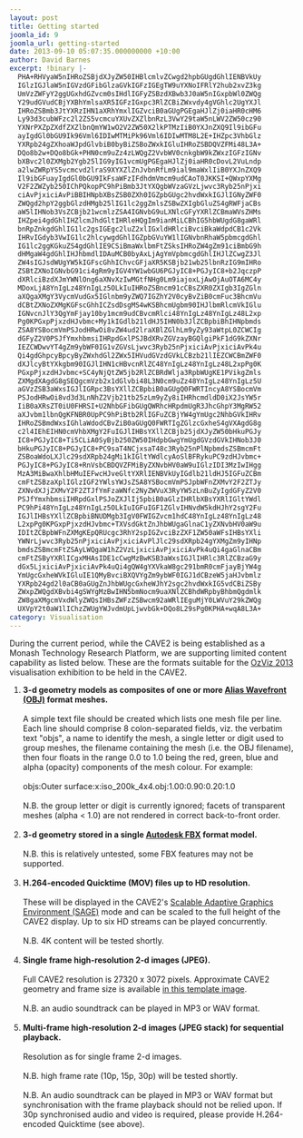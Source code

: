```yaml
---
layout: post
title: Getting started
joomla_id: 9
joomla_url: getting-started
date: 2013-09-10 05:07:35.000000000 +10:00
author: David Barnes
excerpt: !binary |-
  PHA+RHVyaW5nIHRoZSBjdXJyZW50IHBlcmlvZCwgd2hpbGUgdGhlIENBVkUy
  IGlzIGJlaW5nIGVzdGFibGlzaGVkIGFzIGEgTW9uYXNoIFRlY2hub2xvZ3kg
  UmVzZWFyY2ggUGxhdGZvcm0sIHdlIGFyZSBzdXBwb3J0aW5nIGxpbWl0ZWQg
  Y29udGVudCBjYXBhYmlsaXR5IGFzIGxpc3RlZCBiZWxvdy4gVGhlc2UgYXJl
  IHRoZSBmb3JtYXRzIHN1aXRhYmxlIGZvciB0aGUgPGEgaHJlZj0iaHR0cHM6
  Ly93d3cubWFzc2l2ZS5vcmcuYXUvZXZlbnRzL3VwY29taW5nLWV2ZW50cz90
  YXNrPXZpZXdfZXZlbnQmYW1wO2V2ZW50X2lkPTMzIiB0YXJnZXQ9Il9ibGFu
  ayIgdGl0bGU9Ik96Vml6IDIwMTMiPk96Vml6IDIwMTM8L2E+IHZpc3VhbGlz
  YXRpb24gZXhoaWJpdGlvbiB0byBiZSBoZWxkIGluIHRoZSBDQVZFMi48L3A+
  DQo8b2w+DQo8bGk+PHN0cm9uZz4zLWQgZ2VvbWV0cnkgbW9kZWxzIGFzIGNv
  bXBvc2l0ZXMgb2Ygb25lIG9yIG1vcmUgPGEgaHJlZj0iaHR0cDovL2VuLndp
  a2lwZWRpYS5vcmcvd2lraS9XYXZlZnJvbnRfLm9ial9maWxlIiB0YXJnZXQ9
  Il9ibGFuayIgdGl0bGU9IkFsaWFzIFdhdmVmcm9udCAoT0JKKSI+QWxpYXMg
  V2F2ZWZyb250IChPQkopPC9hPiBmb3JtYXQgbWVzaGVzLjwvc3Ryb25nPjxi
  ciAvPjxiciAvPiBBIHNpbXBsZSB0ZXh0IGZpbGUgc2hvdWxkIGJlIGNyZWF0
  ZWQgd2hpY2ggbGlzdHMgb25lIG1lc2ggZmlsZSBwZXIgbGluZS4gRWFjaCBs
  aW5lIHNob3VsZCBjb21wcmlzZSA4IGNvbG9uLXNlcGFyYXRlZCBmaWVsZHMs
  IHZpei4gdGhlIHZlcmJhdGltIHRleHQgIm9ianMiLCBhIG5hbWUgdG8gaWRl
  bnRpZnkgdGhlIG1lc2gsIGEgc2luZ2xlIGxldHRlciBvciBkaWdpdCB1c2Vk
  IHRvIGdyb3VwIG1lc2hlcywgdGhlIGZpbGVuYW1lIGNvbnRhaW5pbmcgdGhl
  IG1lc2ggKGkuZS4gdGhlIE9CSiBmaWxlbmFtZSksIHRoZW4gZm91ciBmbG9h
  dHMgaW4gdGhlIHJhbmdlIDAuMCB0byAxLjAgYmVpbmcgdGhlIHJlZCwgZ3Jl
  ZW4sIGJsdWUgYW5kIGFscGhhIChvcGFjaXR5KSBjb21wb25lbnRzIG9mIHRo
  ZSBtZXNoIGNvbG91ci4gRm9yIGV4YW1wbGU6PGJyIC8+PGJyIC8+b2JqczpP
  dXRlciBzdXJmYWNlOng6aXNvXzIwMGtfNHg0Lm9iajoxLjAwOjAuOTA6MC4y
  MDoxLjA8YnIgLz48YnIgLz5OLkIuIHRoZSBncm91cCBsZXR0ZXIgb3IgZGln
  aXQgaXMgY3VycmVudGx5IGlnbm9yZWQ7IGZhY2V0cyBvZiB0cmFuc3BhcmVu
  dCBtZXNoZXMgKGFscGhhICZsdDsgMS4wKSBhcmUgbm90IHJlbmRlcmVkIGlu
  IGNvcnJlY3QgYmFjay10by1mcm9udCBvcmRlci48YnIgLz48YnIgLz48L2xp
  Pg0KPGxpPjxzdHJvbmc+My1kIGdlb21ldHJ5IHN0b3JlZCBpbiBhIHNpbmds
  ZSA8YSBocmVmPSJodHRwOi8vZW4ud2lraXBlZGlhLm9yZy93aWtpL0ZCWCIg
  dGFyZ2V0PSJfYmxhbmsiIHRpdGxlPSJBdXRvZGVzayBGQlgiPkF1dG9kZXNr
  IEZCWDwvYT4gZm9ybWF0IG1vZGVsLjwvc3Ryb25nPjxiciAvPjxiciAvPk4u
  Qi4gdGhpcyBpcyByZWxhdGl2ZWx5IHVudGVzdGVkLCBzb21lIEZCWCBmZWF0
  dXJlcyBtYXkgbm90IGJlIHN1cHBvcnRlZC48YnIgLz48YnIgLz48L2xpPg0K
  PGxpPjxzdHJvbmc+SC4yNjQtZW5jb2RlZCBRdWlja3RpbWUgKE1PVikgZmls
  ZXMgdXAgdG8gSEQgcmVzb2x1dGlvbi48L3N0cm9uZz48YnIgLz48YnIgLz5U
  aGVzZSB3aWxsIGJlIGRpc3BsYXllZCBpbiB0aGUgQ0FWRTIncyA8YSBocmVm
  PSJodHRwOi8vd3d3LnNhZ2Vjb21tb25zLm9yZy8iIHRhcmdldD0iX2JsYW5r
  IiB0aXRsZT0iU0FHRSI+U2NhbGFibGUgQWRhcHRpdmUgR3JhcGhpY3MgRW52
  aXJvbm1lbnQgKFNBR0UpPC9hPiBtb2RlIGFuZCBjYW4gYmUgc2NhbGVkIHRv
  IHRoZSBmdWxsIGhlaWdodCBvZiB0aGUgQ0FWRTIgZGlzcGxheS4gVXAgdG8g
  c2l4IEhEIHN0cmVhbXMgY2FuIGJlIHBsYXllZCBjb25jdXJyZW50bHkuPGJy
  IC8+PGJyIC8+Ti5CLiA0SyBjb250ZW50IHdpbGwgYmUgdGVzdGVkIHNob3J0
  bHkuPGJyIC8+PGJyIC8+PC9saT4NCjxsaT48c3Ryb25nPlNpbmdsZSBmcmFt
  ZSBoaWdoLXJlc29sdXRpb24gMi1kIGltYWdlcyAoSlBFRykuPC9zdHJvbmc+
  PGJyIC8+PGJyIC8+RnVsbCBDQVZFMiByZXNvbHV0aW9uIGlzIDI3MzIwIHgg
  MzA3MiBwaXhlbHMuIEFwcHJveGltYXRlIENBVkUyIGdlb21ldHJ5IGFuZCBm
  cmFtZSBzaXplIGlzIGF2YWlsYWJsZSA8YSBocmVmPSJpbWFnZXMvY2F2ZTJy
  ZXNvdXJjZXMvY2F2ZTJfYmFzaWNfc2NyZWVuX3RyYW5zLnBuZyIgdGFyZ2V0
  PSJfYmxhbmsiIHRpdGxlPSJoZXJlIj5pbiB0aGlzIHRlbXBsYXRlIGltYWdl
  PC9hPi48YnIgLz48YnIgLz5OLkIuIGFuIGF1ZGlvIHNvdW5kdHJhY2sgY2Fu
  IGJlIHBsYXllZCBpbiBNUDMgb3IgV0FWIGZvcm1hdC48YnIgLz48YnIgLz48
  L2xpPg0KPGxpPjxzdHJvbmc+TXVsdGktZnJhbWUgaGlnaC1yZXNvbHV0aW9u
  IDItZCBpbWFnZXMgKEpQRUcgc3RhY2spIGZvciBzZXF1ZW50aWFsIHBsYXli
  YWNrLjwvc3Ryb25nPjxiciAvPjxiciAvPlJlc29sdXRpb24gYXMgZm9yIHNp
  bmdsZSBmcmFtZSAyLWQgaW1hZ2VzLjxiciAvPjxiciAvPk4uQi4gaGlnaCBm
  cmFtZSByYXRlICgxMHAsIDE1cCwgMzBwKSB3aWxsIGJlIHRlc3RlZCBzaG9y
  dGx5LjxiciAvPjxiciAvPk4uQi4gQW4gYXVkaW8gc291bmR0cmFjayBjYW4g
  YmUgcGxheWVkIGluIE1QMyBvciBXQVYgZm9ybWF0IGJ1dCBzeW5jaHJvbmlz
  YXRpb24gd2l0aCB0aGUgZnJhbWUgcGxheWJhY2sgc2hvdWxkIG5vdCBiZSBy
  ZWxpZWQgdXBvbi4gSWYgMzBwIHN5bmNocm9uaXNlZCBhdWRpbyBhbmQgdmlk
  ZW8gaXMgcmVxdWlyZWQsIHBsZWFzZSBwcm92aWRlIEguMjY0LWVuY29kZWQg
  UXVpY2t0aW1lIChzZWUgYWJvdmUpLjwvbGk+DQo8L29sPg0KPHA+wqA8L3A+
category: Visualisation
---
```

<p>During the current period, while the CAVE2 is being established as a Monash Technology Research Platform, we are supporting limited content capability as listed below. These are the formats suitable for the <a href="https://www.massive.org.au/events/upcoming-events?task=view_event&amp;event_id=33" target="_blank" title="OzViz 2013">OzViz 2013</a> visualisation exhibition to be held in the CAVE2.</p>
<ol>
<li><strong>3-d geometry models as composites of one or more <a href="http://en.wikipedia.org/wiki/Wavefront_.obj_file" target="_blank" title="Alias Wavefront (OBJ)">Alias Wavefront (OBJ)</a> format meshes.</strong><br /><br /> A simple text file should be created which lists one mesh file per line. Each line should comprise 8 colon-separated fields, viz. the verbatim text "objs", a name to identify the mesh, a single letter or digit used to group meshes, the filename containing the mesh (i.e. the OBJ filename), then four floats in the range 0.0 to 1.0 being the red, green, blue and alpha (opacity) components of the mesh colour. For example:<br /><br />objs:Outer surface:x:iso_200k_4x4.obj:1.00:0.90:0.20:1.0<br /><br />N.B. the group letter or digit is currently ignored; facets of transparent meshes (alpha &lt; 1.0) are not rendered in correct back-to-front order.<br /><br /></li>
<li><strong>3-d geometry stored in a single <a href="http://en.wikipedia.org/wiki/FBX" target="_blank" title="Autodesk FBX">Autodesk FBX</a> format model.</strong><br /><br />N.B. this is relatively untested, some FBX features may not be supported.<br /><br /></li>
<li><strong>H.264-encoded Quicktime (MOV) files up to HD resolution.</strong><br /><br />These will be displayed in the CAVE2's <a href="http://www.sagecommons.org/" target="_blank" title="SAGE">Scalable Adaptive Graphics Environment (SAGE)</a> mode and can be scaled to the full height of the CAVE2 display. Up to six HD streams can be played concurrently.<br /><br />N.B. 4K content will be tested shortly.<br /><br /></li>
<li><strong>Single frame high-resolution 2-d images (JPEG).</strong><br /><br />Full CAVE2 resolution is 27320 x 3072 pixels. Approximate CAVE2 geometry and frame size is available <a href="images/cave2resources/cave2_basic_screen_trans.png" target="_blank" title="here">in this template image</a>.<br /><br />N.B. an audio soundtrack can be played in MP3 or WAV format.<br /><br /></li>
<li><strong>Multi-frame high-resolution 2-d images (JPEG stack) for sequential playback.</strong><br /><br />Resolution as for single frame 2-d images.<br /><br />N.B. high frame rate (10p, 15p, 30p) will be tested shortly.<br /><br />N.B. An audio soundtrack can be played in MP3 or WAV format but synchronisation with the frame playback should not be relied upon. If 30p synchronised audio and video is required, please provide H.264-encoded Quicktime (see above).</li>
</ol>
<p> </p>
